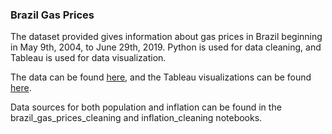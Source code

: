 ### Brazil Gas Prices

The dataset provided gives information about gas prices in Brazil beginning in May 9th, 2004, to June 29th, 2019. Python is used for data cleaning, and Tableau is used for data visualization.

The data can be found [here](https://www.kaggle.com/matheusfreitag/gas-prices-in-brazil), and the Tableau visualizations can be found [here](https://public.tableau.com/app/profile/eric7616/viz/BrazilGasPrices_16322438528990/Story1).

Data sources for both population and inflation can be found in the brazil_gas_prices_cleaning and inflation_cleaning notebooks. 